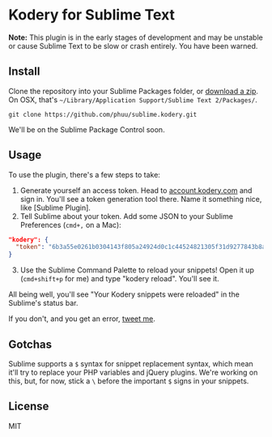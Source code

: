 # Kodery for Sublime Text

**Note:** This plugin is in the early stages of development and may be unstable or cause Sublime Text to be slow or crash entirely. You have been warned.

## Install

Clone the repository into your Sublime Packages folder, or [download a zip](/releases). On OSX, that's `~/Library/Application Support/Sublime Text 2/Packages/`.


```
git clone https://github.com/phuu/sublime.kodery.git
```

We'll be on the Sublime Package Control soon.

## Usage

To use the plugin, there's a few steps to take:

1. Generate yourself an access token. Head to [account.kodery.com](http://account.kodery.com) and sign in. You'll see a token generation tool there. Name it something nice, like [Sublime Plugin].
2. Tell Sublime about your token. Add some JSON to your Sublime Preferences (`cmd+,` on a Mac):

```json
"kodery": {
  "token": "6b3a55e0261b0304143f805a24924d0c1c44524821305f31d9277843b8a10f4e"
}
```
3. Use the Sublime Command Palette to reload your snippets! Open it up (`cmd+shift+p` for me) and type "kodery reload". You'll see it.

All being well, you'll see "Your Kodery snippets were reloaded" in the Sublime's status bar.

If you don't, and you get an error, [tweet me](http://twitter.com/phuunet).

## Gotchas

Sublime supports a `$` syntax for snippet replacement syntax, which mean it'll try to replace your PHP variables and jQuery plugins. We're working on this, but, for now, stick a `\` before the important `$` signs in your snippets.

## License

MIT